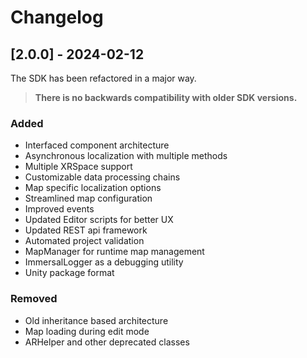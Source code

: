 # Changelog

## [2.0.0] - 2024-02-12

The SDK has been refactored in a major way.

> **There is no backwards compatibility with older SDK versions.**

### Added

- Interfaced component architecture
- Asynchronous localization with multiple methods
- Multiple XRSpace support
- Customizable data processing chains
- Map specific localization options
- Streamlined map configuration
- Improved events
- Updated Editor scripts for better UX
- Updated REST api framework
- Automated project validation
- MapManager for runtime map management
- ImmersalLogger as a debugging utility
- Unity package format

### Removed

- Old inheritance based architecture
- Map loading during edit mode
- ARHelper and other deprecated classes